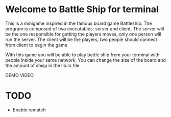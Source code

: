 # Welcome to Battle Ship for terminal

This is a minigame inspired in the famous board game Battleship. The program is composed of two executables: server and client.
The server will be the one responsible for getting the players moves, only one person will run the server.
The client will be the players, two people should connect from client to begin the game

With this game you will be able to play battle ship from your terminal with people inside your same network.
You can change the size of the board and the amount of shisp in the lib.rs file

DEMO VIDEO

# TODO
- Enable rematch
